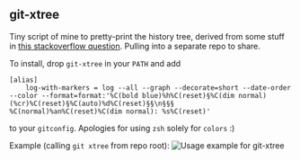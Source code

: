 ## git-xtree

Tiny script of mine to pretty-print the history tree, derived from some stuff in [this stackoverflow question](https://stackoverflow.com/questions/1057564/pretty-git-branch-graphs). Pulling into a separate repo to share.

To install, drop `git-xtree` in your `PATH` and add

```
[alias]
    log-with-markers = log --all --graph --decorate=short --date-order --color --format=format:'%C(bold blue)%h%C(reset)§%C(dim normal)(%cr)%C(reset)§%C(auto)%d%C(reset)§§\n§§§       %C(normal)%an%C(reset)%C(dim normal): %s%C(reset)'
```

to your `gitconfig`. Apologies for using `zsh` solely for `colors` :)

Example (calling `git xtree` from repo root):
![Usage example for git-xtree](https://datas.ink/assets/git-xtree.png)
